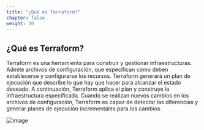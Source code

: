 ```yaml
---
title: "¿Qué es Terraform?"
chapter: false
weight: 30
---
```


## ¿Qué es Terraform?

Terraform es una herramienta para construir y gestionar infraestructuras. Admite archivos de configuración, que especifican cómo deben establecerse y configurarse los recursos. Terraform generará un plan de ejecución que describe lo que hay que hacer para alcanzar el estado deseado. A continuación, Terraform aplica el plan y construye la infraestructura especificada. Cuando se realizan nuevos cambios en los archivos de configuración, Terraform es capaz de detectar las diferencias y generar planes de ejecución incrementales para los cambios.

![image](/images/CXTerraform.PNG)

